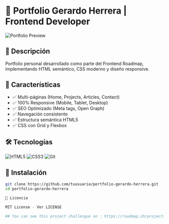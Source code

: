 # 🚀 Portfolio Gerardo Herrera | Frontend Developer

![Portfolio Preview](./images/preview.jpg)

## 📌 Descripción
Portfolio personal desarrollado como parte del Frontend Roadmap, implementando HTML semántico, CSS moderno y diseño responsive.

## 🌟 Características
- ✅ Multi-páginas (Home, Projects, Articles, Contact)
- ✅ 100% Responsive (Mobile, Tablet, Desktop)
- ✅ SEO Optimizado (Meta tags, Open Graph)
- ✅ Navegación consistente
- ✅ Estructura semántica HTML5
- ✅ CSS con Grid y Flexbox

## 🛠 Tecnologías
![HTML5](https://img.shields.io/badge/HTML5-E34F26?style=for-the-badge&logo=html5&logoColor=white)
![CSS3](https://img.shields.io/badge/CSS3-1572B6?style=for-the-badge&logo=css3&logoColor=white)
![Git](https://img.shields.io/badge/Git-F05032?style=for-the-badge&logo=git&logoColor=white)


## 🔧 Instalación
```bash
git clone https://github.com/tuusuario/portfolio-gerardo-herrera.git
cd portfolio-gerardo-herrera

📜 Licencia

MIT License - Ver LICENSE

## You can see this project challengue on : https://roadmap.sh/projects/portfolio-website
